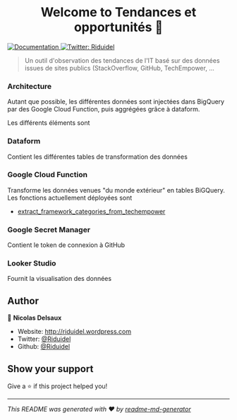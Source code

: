 <h1 align="center">Welcome to Tendances et opportunités 👋</h1>
<p>
  <a href="TODO doc" target="_blank">
    <img alt="Documentation" src="https://img.shields.io/badge/documentation-yes-brightgreen.svg" />
  </a>
  <a href="https://twitter.com/Riduidel" target="_blank">
    <img alt="Twitter: Riduidel" src="https://img.shields.io/twitter/follow/Riduidel.svg?style=social" />
  </a>
</p>

> Un outil d'observation des tendances de l'IT basé sur des données issues de sites publics (StackOverflow, GitHub, TechEmpower, ...

### Architecture

Autant que possible, les différentes données sont injectées dans BigQuery par des Google Cloud Function, puis aggrégées grâce à dataform.

Les différents éléments sont

### Dataform
Contient les différentes tables de transformation des données

### Google Cloud Function
Transforme les données venues "du monde extérieur" en tables BiGQuery.
Les fonctions actuellement déployées sont

* [extract_framework_categories_from_techempower](functions/extract_framework_categories_from_techempower/README.md)

### Google Secret Manager
Contient le token de connexion à GitHub

### Looker Studio

Fournit la visualisation des données

## Author

👤 **Nicolas Delsaux**

* Website: http://riduidel.wordpress.com
* Twitter: [@Riduidel](https://twitter.com/Riduidel)
* Github: [@Riduidel](https://github.com/Riduidel)

## Show your support

Give a ⭐️ if this project helped you!

***
_This README was generated with ❤️ by [readme-md-generator](https://github.com/kefranabg/readme-md-generator)_